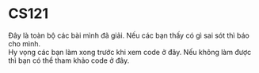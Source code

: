 # CS121
Đây là toàn bộ các bài mình đã giải. Nếu các bạn thấy có gì sai sót thì báo cho mình.  
Hy vọng các bạn làm xong trước khi xem code ở đây. Nếu không làm được thì bạn có thể tham khảo code ở đây.  


